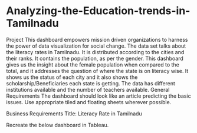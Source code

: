 # Analyzing-the-Education-trends-in-Tamilnadu

Project 
This dashboard empowers mission driven organizations to harness the power of data visualization for social change. The data set talks about the literacy rates in Tamilnadu. It is distributed according to the cities and their ranks. It contains the population, as per the gender.
This dashboard gives us the insight about the female population when compared to the total, and it addresses the question of where the state is on literacy wise. It shows us the status of each city and it also shows the scholarship/Beneficiaries each state is getting. The data has different institutions available and the number of teachers available.
General Requirements
The dashboard should look like an article predicting the basic issues. Use appropriate tiled and floating sheets wherever possible.

Business Requirements
Title: Literacy Rate in Tamilnadu

Recreate the below dashboard in Tableau.
